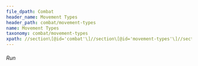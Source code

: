 ```yaml
---
file_dpath: Combat
header_name: Movement Types
header_path: combat/movement-types
name: Movement Types
taxonomy: combat/movement-types
xpath: //section\[@id='combat'\]//section\[@id='movement-types'\]//section\[@class='level6'\]
---
```


###### Run
